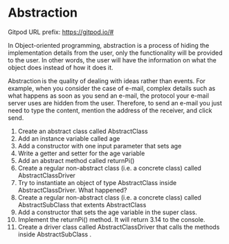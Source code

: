 # Abstraction

Gitpod URL prefix: https://gitpod.io/#

In Object-oriented programming, abstraction is a process of hiding the implementation details from the user, only the functionality will be provided to the user. In other words, the user will have the information on what the object does instead of how it does it. 

Abstraction is the quality of dealing with ideas rather than events. For example, when you consider the case of e-mail, complex details such as what happens as soon as you send an e-mail, the protocol your e-mail server uses are hidden from the user. Therefore, to send an e-mail you just need to type the content, mention the address of the receiver, and click send. 

1. Create an abstract class called AbstractClass 
2. Add an instance variable called age 
3. Add a constructor with one input parameter that sets age 
4. Write a getter and setter for the age variable
5. Add an abstract method called returnPi()
6. Create a regular non-abstract class (i.e. a concrete class) called AbstractClassDriver
7. Try to instantiate an object of type AbstractClass inside AbstractClassDriver. What happened?
8. Create a regular non-abstract class (i.e. a concrete class) called AbstractSubClass that extents AbstractClass 
9. Add a constructor that sets the age variable in the super class.
10. Implement the returnPi() method. It will return 3.14 to the console. 
11. Create a driver class called AbstractClassDriver that calls the methods inside AbstractSubClass .  
